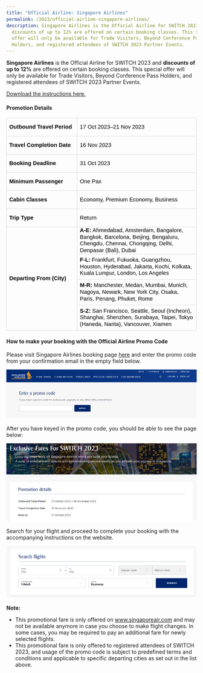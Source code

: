 ```yaml
---
title: "Official Airline: Singapore Airlines"
permalink: /2023/official-airline-singapore-airlines/
description: Singapore Airlines is the Official Airline for SWITCH 2023 and
  discounts of up to 12% are offered on certain booking classes. This special
  offer will only be available for Trade Visitors, Beyond Conference Pass
  Holders, and registered attendees of SWITCH 2023 Partner Events.
---
```

**Singapore Airlines** is the Official Airline for SWITCH 2023 and **discounts of up to 12%** are offered on certain booking classes. This special offer will only be available for Trade Visitors, Beyond Conference Pass Holders, and registered attendees of SWITCH 2023 Partner Events.

[Download the instructions here.](/files/2023/switch_2023_official_airline_promotion.pdf)

#### Promotion Details

<div style="margin-left:0pt;" id="docs-internal-guid-ff1f5315-7fff-f027-22fd-d084ec506009" dir="ltr" align="center">
<table style="border:none;border-collapse:collapse;">
	<colgroup>
		<col width="240">
		<col width="441">
	</colgroup>
	<tbody>
		<tr style="height:36pt">
			<td style="border-left:solid #d9d9d9 1pt;border-right:solid #d9d9d9 1pt;border-bottom:solid #d9d9d9 1pt;border-top:solid #d9d9d9 1pt;vertical-align:middle;padding:0pt 5pt 0pt 5pt;overflow:hidden;overflow-wrap:break-word;">
			<p style="line-height:1.2;margin-top:0pt;margin-bottom:0pt;" dir="ltr"><strong style="background-color:transparent; color:#000000; font-family:arial,sans-serif; font-size:11pt; font-style:normal; font-variant:normal; font-weight:700; text-decoration:none; vertical-align:baseline; white-space:pre-wrap">Outbound Travel Period</strong></p>
			</td>
			<td style="border-left:solid #d9d9d9 1pt;border-right:solid #d9d9d9 1pt;border-bottom:solid #d9d9d9 1pt;border-top:solid #d9d9d9 1pt;vertical-align:middle;padding:0pt 5pt 0pt 5pt;overflow:hidden;overflow-wrap:break-word;">
			<p style="line-height:1.2;margin-top:0pt;margin-bottom:0pt;" dir="ltr"><span style="background-color:transparent; color:#000000; font-family:arial,sans-serif; font-size:11pt; font-style:normal; font-variant:normal; font-weight:400; text-decoration:none; vertical-align:baseline; white-space:pre-wrap">17 Oct 2023–21 Nov 2023</span></p>
			</td>
		</tr>
		<tr style="height:36pt">
			<td style="border-left:solid #d9d9d9 1pt;border-right:solid #d9d9d9 1pt;border-bottom:solid #d9d9d9 1pt;border-top:solid #d9d9d9 1pt;vertical-align:middle;padding:0pt 5pt 0pt 5pt;overflow:hidden;overflow-wrap:break-word;">
			<p style="line-height:1.2;margin-top:0pt;margin-bottom:0pt;" dir="ltr"><strong style="background-color:transparent; color:#000000; font-family:arial,sans-serif; font-size:11pt; font-style:normal; font-variant:normal; font-weight:700; text-decoration:none; vertical-align:baseline; white-space:pre-wrap">Travel Completion Date</strong></p>
			</td>
			<td style="border-left:solid #d9d9d9 1pt;border-right:solid #d9d9d9 1pt;border-bottom:solid #d9d9d9 1pt;border-top:solid #d9d9d9 1pt;vertical-align:middle;padding:0pt 5pt 0pt 5pt;overflow:hidden;overflow-wrap:break-word;">
			<p style="line-height:1.2;margin-top:0pt;margin-bottom:0pt;" dir="ltr"><span style="background-color:transparent; color:#000000; font-family:arial,sans-serif; font-size:11pt; font-style:normal; font-variant:normal; font-weight:400; text-decoration:none; vertical-align:baseline; white-space:pre-wrap">16 Nov 2023</span></p>
			</td>
		</tr>
		<tr style="height:36pt">
			<td style="border-left:solid #d9d9d9 1pt;border-right:solid #d9d9d9 1pt;border-bottom:solid #d9d9d9 1pt;border-top:solid #d9d9d9 1pt;vertical-align:middle;padding:0pt 5pt 0pt 5pt;overflow:hidden;overflow-wrap:break-word;">
			<p style="line-height:1.2;margin-top:0pt;margin-bottom:0pt;" dir="ltr"><strong style="background-color:transparent; color:#000000; font-family:arial,sans-serif; font-size:11pt; font-style:normal; font-variant:normal; font-weight:700; text-decoration:none; vertical-align:baseline; white-space:pre-wrap">Booking Deadline</strong></p>
			</td>
			<td style="border-left:solid #d9d9d9 1pt;border-right:solid #d9d9d9 1pt;border-bottom:solid #d9d9d9 1pt;border-top:solid #d9d9d9 1pt;vertical-align:middle;padding:0pt 5pt 0pt 5pt;overflow:hidden;overflow-wrap:break-word;">
			<p style="line-height:1.2;margin-top:0pt;margin-bottom:0pt;" dir="ltr"><span style="background-color:transparent; color:#000000; font-family:arial,sans-serif; font-size:11pt; font-style:normal; font-variant:normal; font-weight:400; text-decoration:none; vertical-align:baseline; white-space:pre-wrap">31 Oct 2023</span></p>
			</td>
		</tr>
		<tr style="height:36pt">
			<td style="border-left:solid #d9d9d9 1pt;border-right:solid #d9d9d9 1pt;border-bottom:solid #d9d9d9 1pt;border-top:solid #d9d9d9 1pt;vertical-align:middle;padding:0pt 5pt 0pt 5pt;overflow:hidden;overflow-wrap:break-word;">
			<p style="line-height:1.2;margin-top:0pt;margin-bottom:0pt;" dir="ltr"><strong style="background-color:transparent; color:#000000; font-family:arial,sans-serif; font-size:11pt; font-style:normal; font-variant:normal; font-weight:700; text-decoration:none; vertical-align:baseline; white-space:pre-wrap">Minimum Passenger</strong></p>
			</td>
			<td style="border-left:solid #d9d9d9 1pt;border-right:solid #d9d9d9 1pt;border-bottom:solid #d9d9d9 1pt;border-top:solid #d9d9d9 1pt;vertical-align:middle;padding:0pt 5pt 0pt 5pt;overflow:hidden;overflow-wrap:break-word;">
			<p style="line-height:1.2;margin-top:0pt;margin-bottom:0pt;" dir="ltr"><span style="background-color:transparent; color:#000000; font-family:arial,sans-serif; font-size:11pt; font-style:normal; font-variant:normal; font-weight:400; text-decoration:none; vertical-align:baseline; white-space:pre-wrap">One Pax</span></p>
			</td>
		</tr>
		<tr style="height:36pt">
			<td style="border-left:solid #d9d9d9 1pt;border-right:solid #d9d9d9 1pt;border-bottom:solid #d9d9d9 1pt;border-top:solid #d9d9d9 1pt;vertical-align:middle;padding:0pt 5pt 0pt 5pt;overflow:hidden;overflow-wrap:break-word;">
			<p style="line-height:1.2;margin-top:0pt;margin-bottom:0pt;" dir="ltr"><strong style="background-color:transparent; color:#000000; font-family:arial,sans-serif; font-size:11pt; font-style:normal; font-variant:normal; font-weight:700; text-decoration:none; vertical-align:baseline; white-space:pre-wrap">Cabin Classes</strong></p>
			</td>
			<td style="border-left:solid #d9d9d9 1pt;border-right:solid #d9d9d9 1pt;border-bottom:solid #d9d9d9 1pt;border-top:solid #d9d9d9 1pt;vertical-align:middle;padding:0pt 5pt 0pt 5pt;overflow:hidden;overflow-wrap:break-word;">
			<p style="line-height:1.2;margin-top:0pt;margin-bottom:0pt;" dir="ltr"><span style="background-color:transparent; color:#000000; font-family:arial,sans-serif; font-size:11pt; font-style:normal; font-variant:normal; font-weight:400; text-decoration:none; vertical-align:baseline; white-space:pre-wrap">Economy, Premium Economy, Business</span></p>
			</td>
		</tr>
		<tr style="height:36pt">
			<td style="border-left:solid #d9d9d9 1pt;border-right:solid #d9d9d9 1pt;border-bottom:solid #d9d9d9 1pt;border-top:solid #d9d9d9 1pt;vertical-align:middle;padding:0pt 5pt 0pt 5pt;overflow:hidden;overflow-wrap:break-word;">
			<p style="line-height:1.2;margin-top:0pt;margin-bottom:0pt;" dir="ltr"><strong style="background-color:transparent; color:#000000; font-family:arial,sans-serif; font-size:11pt; font-style:normal; font-variant:normal; font-weight:700; text-decoration:none; vertical-align:baseline; white-space:pre-wrap">Trip Type</strong></p>
			</td>
			<td style="border-left:solid #d9d9d9 1pt;border-right:solid #d9d9d9 1pt;border-bottom:solid #d9d9d9 1pt;border-top:solid #d9d9d9 1pt;vertical-align:middle;padding:0pt 5pt 0pt 5pt;overflow:hidden;overflow-wrap:break-word;">
			<p style="line-height:1.2;margin-top:0pt;margin-bottom:0pt;" dir="ltr"><span style="background-color:transparent; color:#000000; font-family:arial,sans-serif; font-size:11pt; font-style:normal; font-variant:normal; font-weight:400; text-decoration:none; vertical-align:baseline; white-space:pre-wrap">Return</span></p>
			</td>
		</tr>
		<tr style="height:50.4pt">
			<td style="border-left:solid #d9d9d9 1pt;border-right:solid #d9d9d9 1pt;border-bottom:solid #d9d9d9 1pt;border-top:solid #d9d9d9 1pt;vertical-align:middle;padding:0pt 5pt 0pt 5pt;overflow:hidden;overflow-wrap:break-word;" rowspan="4">
			<p style="line-height:1.2;margin-top:0pt;margin-bottom:0pt;" dir="ltr"><strong style="background-color:transparent; color:#000000; font-family:arial,sans-serif; font-size:11pt; font-style:normal; font-variant:normal; font-weight:700; text-decoration:none; vertical-align:baseline; white-space:pre-wrap">Departing From (City)</strong></p>
			</td>
			<td style="border-left:solid #d9d9d9 1pt;border-right:solid #d9d9d9 1pt;border-bottom:solid #d9d9d9 1pt;border-top:solid #d9d9d9 1pt;vertical-align:middle;padding:0pt 5pt 0pt 5pt;overflow:hidden;overflow-wrap:break-word;">
			<p style="line-height:1.2;margin-top:0pt;margin-bottom:0pt;" dir="ltr"><strong style="background-color:transparent; color:#000000; font-family:arial,sans-serif; font-size:11pt; font-style:normal; font-variant:normal; font-weight:700; text-decoration:none; vertical-align:baseline; white-space:pre-wrap">A-E:</strong><span style="background-color:transparent; color:#000000; font-family:arial,sans-serif; font-size:11pt; font-style:normal; font-variant:normal; font-weight:400; text-decoration:none; vertical-align:baseline; white-space:pre-wrap"> Ahmedabad, Amsterdam, Bangalore, Bangkok, Barcelona, Beijing, Bengaluru, Chengdu, Chennai, Chongqing, Delhi, Denpasar (Bali), Dubai</span></p>
			</td>
		</tr>
		<tr style="height:50.4pt">
			<td style="border-left:solid #d9d9d9 1pt;border-right:solid #d9d9d9 1pt;border-bottom:solid #d9d9d9 1pt;border-top:solid #d9d9d9 1pt;vertical-align:middle;padding:0pt 5pt 0pt 5pt;overflow:hidden;overflow-wrap:break-word;">
			<p style="line-height:1.2;margin-top:0pt;margin-bottom:0pt;" dir="ltr"><strong style="background-color:transparent; color:#000000; font-family:arial,sans-serif; font-size:11pt; font-style:normal; font-variant:normal; font-weight:700; text-decoration:none; vertical-align:baseline; white-space:pre-wrap">F-L:</strong><span style="background-color:transparent; color:#000000; font-family:arial,sans-serif; font-size:11pt; font-style:normal; font-variant:normal; font-weight:400; text-decoration:none; vertical-align:baseline; white-space:pre-wrap"> Frankfurt, Fukuoka, Guangzhou, Houston, Hyderabad, Jakarta, Kochi, Kolkata, Kuala Lumpur, London, Los Angeles</span></p>
			</td>
		</tr>
		<tr style="height:50.4pt">
			<td style="border-left:solid #d9d9d9 1pt;border-right:solid #d9d9d9 1pt;border-bottom:solid #d9d9d9 1pt;border-top:solid #d9d9d9 1pt;vertical-align:middle;padding:0pt 5pt 0pt 5pt;overflow:hidden;overflow-wrap:break-word;">
			<p style="line-height:1.2;margin-top:0pt;margin-bottom:0pt;" dir="ltr"><strong style="background-color:transparent; color:#000000; font-family:arial,sans-serif; font-size:11pt; font-style:normal; font-variant:normal; font-weight:700; text-decoration:none; vertical-align:baseline; white-space:pre-wrap">M-R:</strong><span style="background-color:transparent; color:#000000; font-family:arial,sans-serif; font-size:11pt; font-style:normal; font-variant:normal; font-weight:400; text-decoration:none; vertical-align:baseline; white-space:pre-wrap"> Manchester, Medan, Mumbai, Munich, Nagoya, Newark, New York City, Osaka, Paris, Penang, Phuket, Rome</span></p>
			</td>
		</tr>
		<tr style="height:50.4pt">
			<td style="border-left:solid #d9d9d9 1pt;border-right:solid #d9d9d9 1pt;border-bottom:solid #d9d9d9 1pt;border-top:solid #d9d9d9 1pt;vertical-align:middle;padding:0pt 5pt 0pt 5pt;overflow:hidden;overflow-wrap:break-word;">
			<p style="line-height:1.2;margin-top:0pt;margin-bottom:0pt;" dir="ltr"><strong style="background-color:transparent; color:#000000; font-family:arial,sans-serif; font-size:11pt; font-style:normal; font-variant:normal; font-weight:700; text-decoration:none; vertical-align:baseline; white-space:pre-wrap">S-Z:</strong><span style="background-color:transparent; color:#000000; font-family:arial,sans-serif; font-size:11pt; font-style:normal; font-variant:normal; font-weight:400; text-decoration:none; vertical-align:baseline; white-space:pre-wrap"> San Francisco, Seattle, Seoul (Incheon), Shanghai, Shenzhen, Surabaya, Taipei, Tokyo (Haneda, Narita), Vancouver, Xiamen</span></p>
			</td>
		</tr>
	</tbody>
</table>
</div>

	
#### 	 How to make your booking with the Official Airline Promo Code

Please visit Singapore Airlines booking page [here](https://www.singaporeair.com/en_UK/promocode/) and enter the promo code from your confirmation email in the empty field below.

![SWITCH 2023 Official Airline Promotion: Singapore Airlines (SQ)](/images/2023/promotion_sq_promo_guide_1.png)

After you have keyed in the promo code, you should be able to see the page below:

![SWITCH 2023 Official Airline Promotion: Singapore Airlines (SQ)](/images/2023/promotion_sq_promo_guide_2.png)

Search for your flight and proceed to complete your booking with the accompanying instructions on the website.

![SWITCH 2023 Official Airline Promotion: Singapore Airlines (SQ)](/images/2023/promotion_sq_promo_guide_3.png)

**Note:**
* This promotional fare is only offered on www.singaporeair.com and may not be available anymore in case you choose to make flight changes. In some cases, you may be required to pay an additional fare for newly selected flights.
* This promotional fare is only offered to registered attendees of SWITCH 2023, and usage of the promo code is subject to predefined terms and conditions and applicable to specific departing cities as set out in the list above.